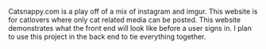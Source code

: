 Catsnappy.com is a play off of a mix of instagram and imgur. This website is for catlovers where only cat related media can be posted. This website demonstrates what the front end will look like before a user signs in. I plan to use this project in the back end to tie everything together.
